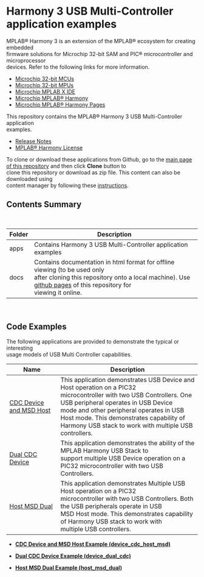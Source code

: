 # Harmony 3 USB Multi-Controller application examples

MPLAB® Harmony 3 is an extension of the MPLAB® ecosystem for creating embedded<br /> firmware solutions for Microchip 32-bit SAM and PIC® microcontroller and microprocessor<br /> devices. Refer to the following links for more information.

-   [Microchip 32-bit MCUs](https://www.microchip.com/design-centers/32-bit)
-   [Microchip 32-bit MPUs](https://www.microchip.com/design-centers/32-bit-mpus)
-   [Microchip MPLAB X IDE](https://www.microchip.com/mplab/mplab-x-ide)
-   [Microchip MPLAB® Harmony](https://www.microchip.com/mplab/mplab-harmony)
-   [Microchip MPLAB® Harmony Pages](https://microchip-mplab-harmony.github.io/)

This repository contains the MPLAB® Harmony 3 USB Multi-Controller application<br /> examples.

-   [Release Notes](GUID-300A83A4-4E0B-48DC-BD0A-71E7F0655688.md)
-   [MPLAB® Harmony License](GUID-F55B6E94-2715-4FFB-A876-F91D38C12899.md)

To clone or download these applications from Github, go to the [main page of this repository](https://github.com/Microchip-MPLAB-Harmony/usb_apps_multi_controller) and then click **Clone** button to<br /> clone this repository or download as zip file. This content can also be downloaded using<br /> content manager by following these [instructions](https://github.com/Microchip-MPLAB-Harmony/contentmanager/wiki).

## **Contents Summary**

<br />

|Folder|Description|
|------|-----------|
|apps|Contains Harmony 3 USB Multi-Controller application examples|
|docs|Contains documentation in html format for offline viewing \(to be used only<br /> after cloning this repository onto a local machine\). Use [github pages](https://microchip-mplab-harmony.github.io/usb_apps_multi_controller/) of this repository for<br /> viewing it online.|

<br />

## **Code Examples**

The following applications are provided to demonstrate the typical or interesting<br /> usage models of USB Multi Controller capabilities.

|Name|Description|
|----|-----------|
|[CDC Device and MSD Host](GUID-30CAE910-CF12-4A31-8D9F-DC5C6AA33295.md)|This application demonstrates USB Device and Host operation on a PIC32<br /> microcontroller with two USB Controllers. One USB peripheral operates in USB Device<br /> mode and other peripheral operates in USB Host mode. This demonstrates capability of<br /> Harmony USB stack to work with multiple USB controllers.|
|[Dual CDC Device](GUID-6B2AA53F-F185-4AAE-B4B3-DD15F983994F.md)|This application demonstrates the ability of the MPLAB Harmony USB Stack to<br /> support multiple USB Device operation on a PIC32 microcontroller with two USB<br /> Controllers.|
|[Host MSD Dual](GUID-4471B991-9EA5-40A0-A440-06DEFFB065DF.md)|This application demonstrates Multiple USB Host operation on a PIC32<br /> microcontroller with two USB Controllers. Both the USB peripherals operate in USB<br /> MSD Host mode. This demonstrates capability of Harmony USB stack to work with<br /> multiple USB controllers.|

-   **[CDC Device and MSD Host Example \(device\_cdc\_host\_msd\)](GUID-30CAE910-CF12-4A31-8D9F-DC5C6AA33295.md)**  

-   **[Dual CDC Device Example \(device\_dual\_cdc\)](GUID-6B2AA53F-F185-4AAE-B4B3-DD15F983994F.md)**  

-   **[Host MSD Dual Example \(host\_msd\_dual\)](GUID-4471B991-9EA5-40A0-A440-06DEFFB065DF.md)**  


